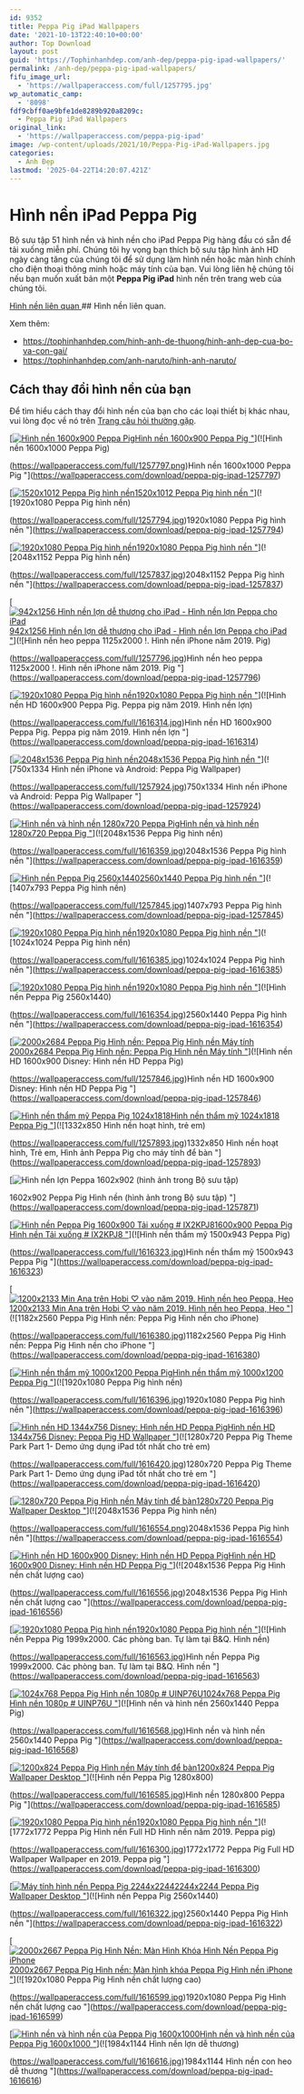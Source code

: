 ```yaml
---
id: 9352
title: Peppa Pig iPad Wallpapers
date: '2021-10-13T22:40:10+00:00'
author: Top Download
layout: post
guid: 'https://Tophinhanhdep.com/anh-dep/peppa-pig-ipad-wallpapers/'
permalink: /anh-dep/peppa-pig-ipad-wallpapers/
fifu_image_url:
  - 'https://wallpaperaccess.com/full/1257795.jpg'
wp_automatic_camp:
  - '8098'
fdf9cbff0ae9bfe1de8289b920a8209c:
  - Peppa Pig iPad Wallpapers
original_link:
  - 'https://wallpaperaccess.com/peppa-pig-ipad'
image: /wp-content/uploads/2021/10/Peppa-Pig-iPad-Wallpapers.jpg
categories:
  - Ảnh Đẹp
lastmod: '2025-04-22T14:20:07.421Z'
---
```

# Hình nền iPad Peppa Pig

Bộ sưu tập 51 hình nền và hình nền cho iPad Peppa Pig hàng đầu có sẵn để tải xuống miễn phí. Chúng tôi hy vọng bạn thích bộ sưu tập hình ảnh HD ngày càng tăng của chúng tôi để sử dụng làm hình nền hoặc màn hình chính cho điện thoại thông minh hoặc máy tính của bạn. Vui lòng liên hệ chúng tôi nếu bạn muốn xuất bản một **Peppa Pig iPad** hình nền trên trang web của chúng tôi.

[Hình nền liên quan ](#related) ## Hình nền liên quan.

   
 Xem thêm:

   
- <https://tophinhanhdep.com/hinh-anh-de-thuong/hinh-anh-dep-cua-bo-va-con-gai/>
- <https://tophinhanhdep.com/anh-naruto/hinh-anh-naruto/>

## Cách thay đổi hình nền của bạn

Để tìm hiểu cách thay đổi hình nền của bạn cho các loại thiết bị khác nhau, vui lòng đọc về nó trên [Trang câu hỏi thường gặp](https://tophinhanhdep.com/faq/).

  
[[![Hình nền 1600x900 Peppa Pig](https://wallpaperaccess.com/full/1257795.jpg)Hình nền 1600x900 Peppa Pig "](https://wallpaperaccess.com/download/peppa-pig-ipad-1257795)](![Hình nền 1600x1000 Peppa Pig)

(https://wallpaperaccess.com/full/1257797.png)Hình nền 1600x1000 Peppa Pig "](https://wallpaperaccess.com/download/peppa-pig-ipad-1257797)

[[![1520x1012 Peppa Pig hình nền](https://wallpaperaccess.com/full/1616339.jpg)1520x1012 Peppa Pig hình nền "](https://wallpaperaccess.com/download/peppa-pig-ipad-1616339)](![1920x1080 Peppa Pig hình nền)

(https://wallpaperaccess.com/full/1257794.jpg)1920x1080 Peppa Pig hình nền "](https://wallpaperaccess.com/download/peppa-pig-ipad-1257794)

[[![1920x1080 Peppa Pig hình nền](https://wallpaperaccess.com/full/1616341.jpg)1920x1080 Peppa Pig hình nền "](https://wallpaperaccess.com/download/peppa-pig-ipad-1616341)](![2048x1152 Peppa Pig hình nền)

(https://wallpaperaccess.com/full/1257837.jpg)2048x1152 Peppa Pig hình nền "](https://wallpaperaccess.com/download/peppa-pig-ipad-1257837)

[[![942x1256 Hình nền lợn dễ thương cho iPad - Hình nền lợn Peppa cho iPad](https://wallpaperaccess.com/full/1616345.jpg)942x1256 Hình nền lợn dễ thương cho iPad - Hình nền lợn Peppa cho iPad "](https://wallpaperaccess.com/download/peppa-pig-ipad-1616345)](![Hình nền heo peppa 1125x2000 !.  Hình nền iPhone năm 2019. Pig)

(https://wallpaperaccess.com/full/1257796.jpg)Hình nền heo peppa 1125x2000 !. Hình nền iPhone năm 2019. Pig "](https://wallpaperaccess.com/download/peppa-pig-ipad-1257796)

[[![1920x1080 Peppa Pig hình nền](https://wallpaperaccess.com/full/1257793.jpg)1920x1080 Peppa Pig hình nền "](https://wallpaperaccess.com/download/peppa-pig-ipad-1257793)](![Hình nền HD 1600x900 Peppa Pig.  Peppa pig năm 2019. Hình nền lợn)

(https://wallpaperaccess.com/full/1616314.jpg)Hình nền HD 1600x900 Peppa Pig. Peppa pig năm 2019. Hình nền lợn "](https://wallpaperaccess.com/download/peppa-pig-ipad-1616314)

[[![2048x1536 Peppa Pig hình nền](https://wallpaperaccess.com/full/1616352.jpg)2048x1536 Peppa Pig hình nền "](https://wallpaperaccess.com/download/peppa-pig-ipad-1616352)](![750x1334 Hình nền iPhone và Android: Peppa Pig Wallpaper)

(https://wallpaperaccess.com/full/1257924.jpg)750x1334 Hình nền iPhone và Android: Peppa Pig Wallpaper "](https://wallpaperaccess.com/download/peppa-pig-ipad-1257924)

[[![Hình nền và hình nền 1280x720 Peppa Pig](https://wallpaperaccess.com/full/1257800.jpg)Hình nền và hình nền 1280x720 Peppa Pig "](https://wallpaperaccess.com/download/peppa-pig-ipad-1257800)](![2048x1536 Peppa Pig hình nền)

(https://wallpaperaccess.com/full/1616359.jpg)2048x1536 Peppa Pig hình nền "](https://wallpaperaccess.com/download/peppa-pig-ipad-1616359)

[[![Hình nền Peppa Pig 2560x1440](https://wallpaperaccess.com/full/1616367.jpg)2560x1440 Peppa Pig hình nền "](https://wallpaperaccess.com/download/peppa-pig-ipad-1616367)](![1407x793 Peppa Pig hình nền)

(https://wallpaperaccess.com/full/1257845.jpg)1407x793 Peppa Pig hình nền "](https://wallpaperaccess.com/download/peppa-pig-ipad-1257845)

[[![1920x1080 Peppa Pig hình nền](https://wallpaperaccess.com/full/1257860.jpg)1920x1080 Peppa Pig hình nền "](https://wallpaperaccess.com/download/peppa-pig-ipad-1257860)](![1024x1024 Peppa Pig hình nền)

(https://wallpaperaccess.com/full/1616385.jpg)1024x1024 Peppa Pig hình nền "](https://wallpaperaccess.com/download/peppa-pig-ipad-1616385)

[[![1920x1080 Peppa Pig hình nền](https://wallpaperaccess.com/full/1257805.jpg)1920x1080 Peppa Pig hình nền "](https://wallpaperaccess.com/download/peppa-pig-ipad-1257805)](![Hình nền Peppa Pig 2560x1440)

(https://wallpaperaccess.com/full/1616354.jpg)2560x1440 Peppa Pig hình nền "](https://wallpaperaccess.com/download/peppa-pig-ipad-1616354)

[[![2000x2684 Peppa Pig Hình nền: Peppa Pig Hình nền Máy tính](https://wallpaperaccess.com/full/1155584.jpg)2000x2684 Peppa Pig Hình nền: Peppa Pig Hình nền Máy tính "](https://wallpaperaccess.com/download/peppa-pig-ipad-1155584)](![Hình nền HD 1600x900 Disney: Hình nền HD Peppa Pig)

(https://wallpaperaccess.com/full/1257846.jpg)Hình nền HD 1600x900 Disney: Hình nền HD Peppa Pig "](https://wallpaperaccess.com/download/peppa-pig-ipad-1257846)

[[![Hình nền thẩm mỹ Peppa Pig 1024x1818](https://wallpaperaccess.com/full/1257804.jpg)Hình nền thẩm mỹ 1024x1818 Peppa Pig "](https://wallpaperaccess.com/download/peppa-pig-ipad-1257804)](![1332x850 Hình nền hoạt hình, trẻ em)

(https://wallpaperaccess.com/full/1257893.jpg)1332x850 Hình nền hoạt hình, Trẻ em, Hình ảnh Peppa Pig cho máy tính để bàn "](https://wallpaperaccess.com/download/peppa-pig-ipad-1257893)

[![Hình nền lợn Peppa 1602x902 (hình ảnh trong Bộ sưu tập)](https://wallpaperaccess.com/full/1257871.jpg)

1602x902 Peppa Pig Hình nền (hình ảnh trong Bộ sưu tập) "](https://wallpaperaccess.com/download/peppa-pig-ipad-1257871)

[[![Hình nền Peppa Pig 1600x900 Tải xuống # IX2KPJ8](https://wallpaperaccess.com/full/1616390.jpg)1600x900 Peppa Pig Hình nền Tải xuống # IX2KPJ8 "](https://wallpaperaccess.com/download/peppa-pig-ipad-1616390)](![Hình nền thẩm mỹ 1500x943 Peppa Pig)

(https://wallpaperaccess.com/full/1616323.jpg)Hình nền thẩm mỹ 1500x943 Peppa Pig "](https://wallpaperaccess.com/download/peppa-pig-ipad-1616323)

[[![1200x2133 Min Ana trên Hobi ♡ vào năm 2019. Hình nền heo Peppa, Heo](https://wallpaperaccess.com/full/1392354.jpg)1200x2133 Min Ana trên Hobi ♡ vào năm 2019. Hình nền heo Peppa, Heo "](https://wallpaperaccess.com/download/peppa-pig-ipad-1392354)](![1182x2560 Peppa Pig Hình nền: Peppa Pig Hình nền cho iPhone)

(https://wallpaperaccess.com/full/1616380.jpg)1182x2560 Peppa Pig Hình nền: Peppa Pig Hình nền cho iPhone "](https://wallpaperaccess.com/download/peppa-pig-ipad-1616380)

[[![Hình nền thẩm mỹ 1000x1200 Peppa Pig](https://wallpaperaccess.com/full/1616395.jpg)Hình nền thẩm mỹ 1000x1200 Peppa Pig "](https://wallpaperaccess.com/download/peppa-pig-ipad-1616395)](![1920x1080 Peppa Pig hình nền)

(https://wallpaperaccess.com/full/1616396.jpg)1920x1080 Peppa Pig hình nền "](https://wallpaperaccess.com/download/peppa-pig-ipad-1616396)

[[![Hình nền HD 1344x756 Disney: Hình nền HD Peppa Pig](https://wallpaperaccess.com/full/1616418.jpg)Hình nền HD 1344x756 Disney: Peppa Pig HD Wallpaper "](https://wallpaperaccess.com/download/peppa-pig-ipad-1616418)](![1280x720 Peppa Pig Theme Park Part 1- Demo ứng dụng iPad tốt nhất cho trẻ em)

(https://wallpaperaccess.com/full/1616420.jpg)1280x720 Peppa Pig Theme Park Part 1- Demo ứng dụng iPad tốt nhất cho trẻ em "](https://wallpaperaccess.com/download/peppa-pig-ipad-1616420)

[[![1280x720 Peppa Pig Hình nền Máy tính để bàn](https://wallpaperaccess.com/full/1616424.jpg)1280x720 Peppa Pig Wallpaper Desktop "](https://wallpaperaccess.com/download/peppa-pig-ipad-1616424)](![2048x1536 Peppa Pig hình nền)

(https://wallpaperaccess.com/full/1616554.png)2048x1536 Peppa Pig hình nền "](https://wallpaperaccess.com/download/peppa-pig-ipad-1616554)

[[![Hình nền HD 1600x900 Disney: Hình nền HD Peppa Pig](https://wallpaperaccess.com/full/1616442.png)Hình nền HD 1600x900 Disney: Hình nền HD Peppa Pig "](https://wallpaperaccess.com/download/peppa-pig-ipad-1616442)](![2048x1536 Peppa Pig Hình nền chất lượng cao)

(https://wallpaperaccess.com/full/1616556.jpg)2048x1536 Peppa Pig Hình nền chất lượng cao "](https://wallpaperaccess.com/download/peppa-pig-ipad-1616556)

[[![1920x1080 Peppa Pig hình nền](https://wallpaperaccess.com/full/1257862.jpg)1920x1080 Peppa Pig hình nền "](https://wallpaperaccess.com/download/peppa-pig-ipad-1257862)](![Hình nền Peppa Pig 1999x2000.  Các phòng ban.  Tự làm tại B&Q.  Hình nền)

(https://wallpaperaccess.com/full/1616563.jpg)Hình nền Peppa Pig 1999x2000. Các phòng ban. Tự làm tại B&amp;Q. Hình nền "](https://wallpaperaccess.com/download/peppa-pig-ipad-1616563)

[[![1024x768 Peppa Pig Hình nền 1080p # UINP76U](https://wallpaperaccess.com/full/1616506.jpg)1024x768 Peppa Pig Hình nền 1080p # UINP76U "](https://wallpaperaccess.com/download/peppa-pig-ipad-1616506)](![Hình nền và hình nền 2560x1440 Peppa Pig)

(https://wallpaperaccess.com/full/1616568.jpg)Hình nền và hình nền 2560x1440 Peppa Pig "](https://wallpaperaccess.com/download/peppa-pig-ipad-1616568)

[[![1200x824 Peppa Pig Hình nền Máy tính để bàn](https://wallpaperaccess.com/full/1616576.jpg)1200x824 Peppa Pig Wallpaper Desktop "](https://wallpaperaccess.com/download/peppa-pig-ipad-1616576)](![Hình nền Peppa Pig 1280x800)

(https://wallpaperaccess.com/full/1616585.jpg)Hình nền 1280x800 Peppa Pig "](https://wallpaperaccess.com/download/peppa-pig-ipad-1616585)

[[![1920x1080 Peppa Pig hình nền](https://wallpaperaccess.com/full/1616588.jpg)1920x1080 Peppa Pig hình nền "](https://wallpaperaccess.com/download/peppa-pig-ipad-1616588)](![1772x1772 Peppa Pig Hình nền Full HD Hình nền năm 2019. Peppa pig)

(https://wallpaperaccess.com/full/1616300.jpg)1772x1772 Peppa Pig Full HD Wallpaper Wallpaper en 2019. Peppa pig "](https://wallpaperaccess.com/download/peppa-pig-ipad-1616300)

[[![Máy tính hình nền Peppa Pig 2244x2244](https://wallpaperaccess.com/full/1257896.jpg)2244x2244 Peppa Pig Wallpaper Desktop "](https://wallpaperaccess.com/download/peppa-pig-ipad-1257896)](![Hình nền Peppa Pig 2560x1440)

(https://wallpaperaccess.com/full/1616322.jpg)2560x1440 Peppa Pig Hình nền "](https://wallpaperaccess.com/download/peppa-pig-ipad-1616322)

[[![2000x2667 Peppa Pig Hình Nền: Màn Hình Khóa Hình Nền Peppa Pig iPhone](https://wallpaperaccess.com/full/1392377.jpg)2000x2667 Peppa Pig Hình nền: Màn hình khóa Peppa Pig Hình nền iPhone "](https://wallpaperaccess.com/download/peppa-pig-ipad-1392377)](![1920x1080 Peppa Pig Hình nền chất lượng cao)

(https://wallpaperaccess.com/full/1616599.jpg)1920x1080 Peppa Pig Hình nền chất lượng cao "](https://wallpaperaccess.com/download/peppa-pig-ipad-1616599)

[[![Hình nền và hình nền của Peppa Pig 1600x1000](https://wallpaperaccess.com/full/1616601.jpg)Hình nền và hình nền của Peppa Pig 1600x1000 "](https://wallpaperaccess.com/download/peppa-pig-ipad-1616601)](![1984x1144 Hình nền lợn dễ thương)

(https://wallpaperaccess.com/full/1616616.jpg)1984x1144 Hình nền con heo dễ thương "](https://wallpaperaccess.com/download/peppa-pig-ipad-1616616)
